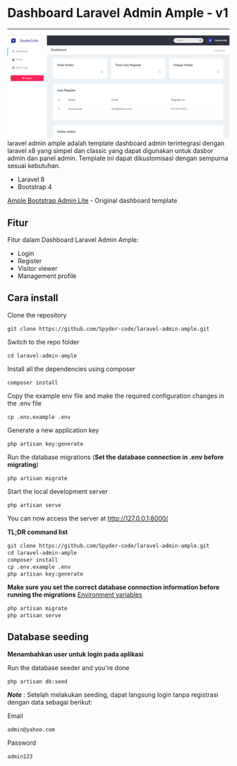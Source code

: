 # Dashboard Laravel Admin Ample - v1
---

![header](https://github.com/Spyder-code/laravel-admin-ample/blob/main/dashboard-ample.png)
laravel admin ample adalah template dashboard admin terintegrasi dengan laravel x8 yang simpel dan classic yang dapat digunakan untuk dasbor admin dan panel admin. Template ini dapat dikustomisasi dengan sempurna sesuai kebutuhan.
- Laravel 8
- Bootstrap 4

[Ample Bootstrap Admin Lite](https://www.wrappixel.com/templates/bootstrap-5-ampleadmin/) - Original dashboard template

## Fitur

Fitur dalam Dashboard Laravel Admin Ample:
- Login
- Register
- Visitor viewer
- Management profile

## Cara install

Clone the repository

    git clone https://github.com/Spyder-code/laravel-admin-ample.git

Switch to the repo folder

    cd laravel-admin-ample

Install all the dependencies using composer

    composer install

Copy the example env file and make the required configuration changes in the .env file

    cp .env.example .env

Generate a new application key

    php artisan key:generate


Run the database migrations (**Set the database connection in .env before migrating**)

    php artisan migrate

Start the local development server

    php artisan serve

You can now access the server at http://127.0.0.1:8000/

**TL;DR command list**

    git clone https://github.com/Spyder-code/laravel-admin-ample.git
    cd laravel-admin-ample
    composer install
    cp .env.example .env
    php artisan key:generate
    
**Make sure you set the correct database connection information before running the migrations** [Environment variables](#environment-variables)

    php artisan migrate
    php artisan serve

## Database seeding

**Menambahkan user untuk login pada aplikasi**

Run the database seeder and you're done

    php artisan db:seed

***Note*** : Setelah melakukan seeding, dapat langsung login tanpa registrasi dengan data sebagai berikut:

Email
        
    admin@yahoo.com
        
Password

    admin123
